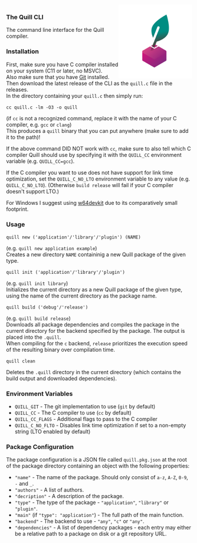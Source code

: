 <img src="./quill_tp.svg" height="200px" align="right">

### The Quill CLI
The command line interface for the Quill compiler.

### Installation

First, make sure you have C compiler installed on your system (C11 or later, no MSVC).   
Also make sure that you have [Git](https://git-scm.com/downloads) installed.  
Then download the latest release of the CLI as the `quill.c` file in the releases.   
In the directory containing your `quill.c` then simply run:
```
cc quill.c -lm -O3 -o quill
```
(if `cc` is not a recognized command, replace it with the name of your C compiler, e.g. `gcc` or `clang`)   
This produces a `quill` binary that you can put anywhere (make sure to add it to the path)!   

If the above command DID NOT work with `cc`, make sure to also tell which C compiler Quill should use by specifying it with the `QUILL_CC` environment variable (e.g. `QUILL_CC=gcc`).

If the C compiler you want to use does not have support for link time optimization, set the `QUILL_C_NO_LTO` environment variable to any value (e.g. `QUILL_C_NO_LTO`). (Otherwise `build release` will fail if your C compiler doesn't support LTO.)

For Windows I suggest using [w64devkit](https://github.com/skeeto/w64devkit) due to its comparatively small footprint.

### Usage

```
quill new ('application'/'library'/'plugin') (NAME)
```
(e.g. `quill new application example`)   
Creates a new directory `NAME` containinig a new Quill package of the given type.

```
quill init ('application'/'library'/'plugin')
```
(e.g. `quill init library`)   
Initializes the current directory as a new Quill package of the given type, using the name of the current directory as the package name.

```
quill build ('debug'/'release')
```
(e.g. `quill build release`)   
Downloads all package dependencies and compiles the package in the current directory for the backend specified by the package. The output is placed into the `.quill`.   
When compiling for the `c` backend, `release` prioritizes the execution speed of the resulting binary over compilation time.

```
quill clean
```
Deletes the `.quill` directory in the current directory (which contains the build output and downloaded dependencies).

### Environment Variables

- `QUILL_GIT` - The git implementation to use (`git` by default)
- `QUILL_CC` - The C compiler to use (`cc` by default)
- `QUILL_CC_FLAGS` - Additional flags to pass to the C compiler
- `QUILL_C_NO_FLTO` - Disables link time optimization if set to a non-empty string (LTO enabled by default)

### Package Configuration

The package configuration is a JSON file called `quill.pkg.json` at the root of the package directory containing an object with the following properties:
- `"name"` - The name of the package. Should only consist of `a-z`, `A-Z`, `0-9`, `-` and `_`.
- `"authors"` - A list of authors.
- `"decription"` - A description of the package.
- `"type"` - The type of the package - `"application"`, `"library"` or `"plugin"`.
- `"main"` (if `"type": "application"`) - The full path of the main function.
- `"backend"` - The backend to use - `"any"`, `"c"` or `"any"`.
- `"dependencies"` - A list of dependency packages - each entry may either be a relative path to a package on disk or a git repository URL.